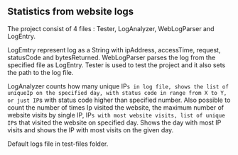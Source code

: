 ## Statistics from website logs

The project consist of 4 files : Tester, LogAnalyzer, WebLogParser and LogEntry.

LogEmtry represent log as a String with ipAddress, accessTime, request, statusCode and bytesReturned.
WebLogParser parses the log from the specified file as LogEntry.
Tester is used to test the project and it also sets the path to the log file.

LogAnalyzer counts how many unique IP`s in log file, shows the list of uniqueIp on the specified day, with status code in range from X to Y, or just IP`s with status code higher than specified number.
Also possible to count the number of times Ip visited the website, the maximum number of website visits by single IP, IP`s with most website visits, list of unique IP`s that visited the website on specified day.
Shows the day with most IP visits and shows the IP with most visits on the given day.

Default logs file in test-files folder.
